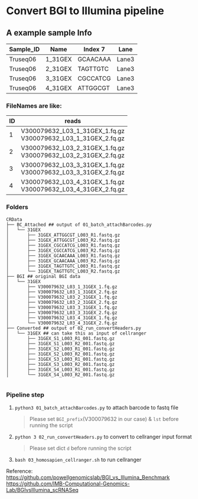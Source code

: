 # Convert BGI to Illumina pipeline

## A example sample Info

| Sample_ID | Name    | Index 7  | Lane  |
| --------- | ------- | -------- | ----- |
| Truseq06  | 1_31GEX | GCAACAAA | Lane3 |
| Truseq06  | 2_31GEX | TAGTTGTC | Lane3 |
| Truseq06  | 3_31GEX | CGCCATCG | Lane3 |
| Truseq06  | 4_31GEX | ATTGGCGT | Lane3 |



### FileNames are like:

| ID  | reads                                                             |
| --- | ----------------------------------------------------------------- |
| 1   | V300079632_L03_1_31GEX_1.fq.gz<br/>V300079632_L03_1_31GEX_2.fq.gz |
| 2   | V300079632_L03_2_31GEX_1.fq.gz<br/>V300079632_L03_2_31GEX_2.fq.gz |
| 3   | V300079632_L03_3_31GEX_1.fq.gz<br/>V300079632_L03_3_31GEX_2.fq.gz |
| 4   | V300079632_L03_4_31GEX_1.fq.gz<br/>V300079632_L03_4_31GEX_2.fq.gz |



### Folders

```shell
CRData
├── BC_Attached ## output of 01_batch_attachBarcodes.py
│   └── 31GEX
│       ├── 31GEX_ATTGGCGT_L003_R1.fastq.gz
│       ├── 31GEX_ATTGGCGT_L003_R2.fastq.gz
│       ├── 31GEX_CGCCATCG_L003_R1.fastq.gz
│       ├── 31GEX_CGCCATCG_L003_R2.fastq.gz
│       ├── 31GEX_GCAACAAA_L003_R1.fastq.gz
│       ├── 31GEX_GCAACAAA_L003_R2.fastq.gz
│       ├── 31GEX_TAGTTGTC_L003_R1.fastq.gz
│       └── 31GEX_TAGTTGTC_L003_R2.fastq.gz
├── BGI ## original BGI data
│   └── 31GEX
│       ├── V300079632_L03_1_31GEX_1.fq.gz
│       ├── V300079632_L03_1_31GEX_2.fq.gz
│       ├── V300079632_L03_2_31GEX_1.fq.gz
│       ├── V300079632_L03_2_31GEX_2.fq.gz
│       ├── V300079632_L03_3_31GEX_1.fq.gz
│       ├── V300079632_L03_3_31GEX_2.fq.gz
│       ├── V300079632_L03_4_31GEX_1.fq.gz
│       └── V300079632_L03_4_31GEX_2.fq.gz
├── Converted ## output of 02_run_convertHeaders.py
│   └── 31GEX ## can take this as input of cellranger
│       ├── 31GEX_S1_L003_R1_001.fastq.gz
│       ├── 31GEX_S1_L003_R2_001.fastq.gz
│       ├── 31GEX_S2_L003_R1_001.fastq.gz
│       ├── 31GEX_S2_L003_R2_001.fastq.gz
│       ├── 31GEX_S3_L003_R1_001.fastq.gz
│       ├── 31GEX_S3_L003_R2_001.fastq.gz
│       ├── 31GEX_S4_L003_R1_001.fastq.gz
│       └── 31GEX_S4_L003_R2_001.fastq.gz


```



### Pipeline step

1. `python3 01_batch_attachBarcodes.py` to attach barcode to fastq file

   > Please set `BGI_prefix`(V300079632 in our case) & `lst` before running the script

2. `python 3 02_run_convertHeaders.py` to convert to cellranger input format

   > Please set dict `d` before running the script

3. `bash 03_homosapien_cellranger.sh` to run cellranger



Reference:
https://github.com/powellgenomicslab/BGI_vs_Illumina_Benchmark
https://github.com/IMB-Computational-Genomics-Lab/BGIvsIllumina_scRNASeq

